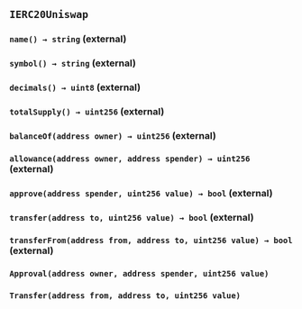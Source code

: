 ## `IERC20Uniswap`

### `name() → string` (external)

### `symbol() → string` (external)

### `decimals() → uint8` (external)

### `totalSupply() → uint256` (external)

### `balanceOf(address owner) → uint256` (external)

### `allowance(address owner, address spender) → uint256` (external)

### `approve(address spender, uint256 value) → bool` (external)

### `transfer(address to, uint256 value) → bool` (external)

### `transferFrom(address from, address to, uint256 value) → bool` (external)

### `Approval(address owner, address spender, uint256 value)`

### `Transfer(address from, address to, uint256 value)`

